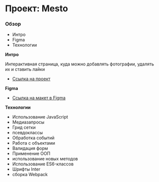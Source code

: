 # Проект: Mesto

### Обзор
* Интро
* Figma
* Технологии

**Интро**

Интерактивная страница, куда можно добавлять фотографии, удалять их и ставить лайки
* [Ссылка на проект](https://eugene-guryanov.github.io/mesto/)

**Figma**

* [Ссылка на макет в Figma](https://www.figma.com/file/2cn9N9jSkmxD84oJik7xL7/JavaScript.-Sprint-4?node-id=28212%3A2)

**Технологии**

* Использование JavaScript 
* Медиазапросы 
* Грид сетки
* псевдоклассы 
* Обработка событий
* Работа с объектами
* Валидация форм
* Применение ООП   
* использование новых методов 
* Использование ES6-классов
* Шрифты Inter
* сборка Webpack
